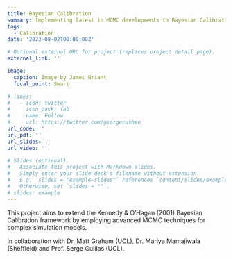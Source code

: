 ```yaml
---
title: Bayesian Calibration
summary: Implementing latest in MCMC developments to Bayesian Calibration procedures.
tags:
  - Calibration
date: '2023-08-02T00:00:00Z'

# Optional external URL for project (replaces project detail page).
external_link: ''

image:
  caption: Image by James Briant
  focal_point: Smart

# links:
#   - icon: twitter
#     icon_pack: fab
#     name: Follow
#     url: https://twitter.com/georgecushen
url_code: ''
url_pdf: ''
url_slides: ''
url_video: ''

# Slides (optional).
#   Associate this project with Markdown slides.
#   Simply enter your slide deck's filename without extension.
#   E.g. `slides = "example-slides"` references `content/slides/example-slides.md`.
#   Otherwise, set `slides = ""`.
# slides: example
---
```


This project aims to extend the Kennedy & O’Hagan (2001) Bayesian Calibration framework by employing advanced MCMC techniques for complex simulation models.  

In collaboration with Dr. Matt Graham (UCL), Dr. Mariya Mamajiwala (Sheffield) and Prof. Serge Guillas (UCL).
